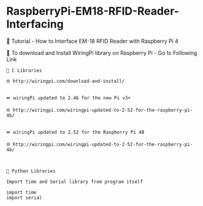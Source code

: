 # RaspberryPi-EM18-RFID-Reader-Interfacing
🔴 Tutorial - How to Interface EM-18 RFID Reader with Raspberry Pi 4


🚩 To download and Install WiringPi library on Raspberry Pi - Go to Following Link  


    📜 C Libraries

    🌐 http://wiringpi.com/download-and-install/  


    ⏩ wiringPi updated to 2.46 for the new Pi v3+  

    🌐 http://wiringpi.com/wiringpi-updated-to-2-52-for-the-raspberry-pi-4b/  


    ⏩ wiringPi updated to 2.52 for the Raspberry Pi 4B  

    🌐 http://wiringpi.com/wiringpi-updated-to-2-52-for-the-raspberry-pi-4b/ 



    📜 Python Libraries  

    Import time and Serial library from program itself  

    import time  
    import serial  
